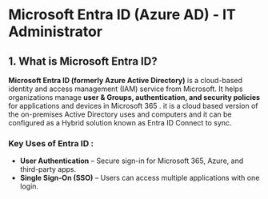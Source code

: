 # Microsoft Entra ID (Azure AD) - IT Administrator

## 1. What is Microsoft Entra ID?

**Microsoft Entra ID (formerly Azure Active Directory)** is a cloud-based identity and access management (IAM) service from Microsoft. It helps organizations manage **user & Groups, authentication, and security policies** for applications and devices in Microsoft 365 . it is a cloud based version of the on-premises Active Directory uses and computers and it can be configured as a Hybrid solution known as Entra ID Connect to sync.

### Key Uses of Entra ID : 
- **User Authentication** – Secure sign-in for Microsoft 365, Azure, and third-party apps.
- **Single Sign-On (SSO)** – Users can access multiple applications with one login.
